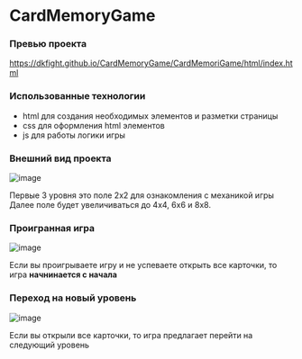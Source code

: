 # CardMemoryGame

### Превью проекта
https://dkfight.github.io/CardMemoryGame/CardMemoriGame/html/index.html

### Использованные технологии

- html для создания необходимых элементов и разметки страницы
- css для оформления html элементов
- js для работы логики игры 

### Внешний вид проекта

![image](https://user-images.githubusercontent.com/116903571/222412870-f9a355e3-70df-4145-b3ae-33471108fecc.png)

Первые 3 уровня это поле 2х2 для ознакомления с механикой игры
Далее поле будет увеличиваться до 4х4, 6х6 и 8х8.

### Проигранная игра
![image](https://user-images.githubusercontent.com/116903571/222413953-05735102-7f27-40be-a9e5-866f150a79cf.png)

Если вы проигрываете игру и не успеваете открыть все карточки, то игра <b>начнинается с начала</b>

### Переход на новый уровень
![image](https://user-images.githubusercontent.com/116903571/222414223-935406a9-2a9c-4522-bfc3-1bf248f74b30.png)

Если вы открыли все карточки, то игра предлагает перейти на следующий уровень
